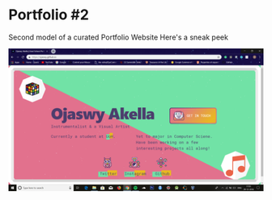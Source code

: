 # Portfolio #2
Second model of a curated Portfolio Website
Here's a sneak peek

![](https://github.com/Ojaswy/Ojaswy.github.io/blob/master/assets/portfolio2.PNG)
